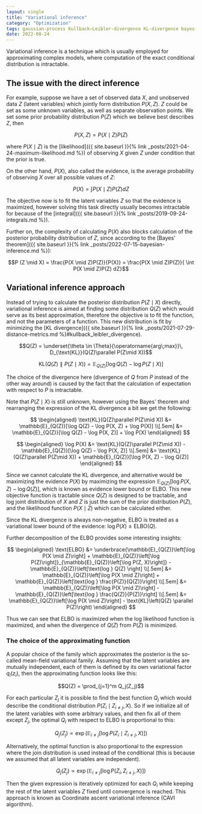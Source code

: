 ```yaml
---
layout: single
title: "Variational inference"
category: "Optimization"
tags: gaussian-process Kullback–Leibler-divergence KL-divergence bayesian-statistics conditional-probability prior-distribution posterior-distribution Bayes-theorem evidence-lower-bound ELBO mean-field-variational-family coordinate-ascent-variational-inference CAVI
date: 2022-08-24
---
```


Variational inference is a technique which is usually employed for approximating complex models, where computation of the exact conditional distribution is intractable.

## The issue with the direct inference

For example, suppose we have a set of observed data $X$, and unobserved data $Z$ (latent variables) which jointly form distribution $P(X, Z)$. $Z$ could be set as some unknown variables, as well as separate observation points. We set some prior probability distribution $P(Z)$ which we believe best describes $Z$, then

$$P(X, Z) = P(X \mid Z)P(Z)$$

where $P(X \mid Z)$ is the [likelihood]({{ site.baseurl }}{% link _posts/2021-04-24-maximum-likelihood.md %}) of observing $X$ given $Z$ under condition that the prior is true.

On the other hand, $P(X)$, also called the evidence, is the average probability of observing $X$ over all possible values of $Z$:

$$P(X) = \int P(X \mid Z)P(Z) dZ$$

The objective now is to fit the latent variables $Z$ so that the evidence is maximized, however solving this task directly usually becomes intractable for because of the [integral]({{ site.baseurl }}{% link _posts/2019-09-24-integrals.md %}).

Further on, the complexity of calculating $P(X)$ also blocks calculation of the posterior probability distribution of $Z$, since according to the [Bayes' theorem]({{ site.baseurl }}{% link _posts/2022-07-15-bayesian-inference.md %}):

$$P (Z \mid X) = \frac{P(X \mid Z)P(Z)}{P(X)} = \frac{P(X \mid Z)P(Z)}{ \int P(X \mid Z)P(Z) dZ}$$

## Variational inference approach

Instead of trying to calculate the posterior distribution $P(Z \mid X)$ directly, variational inference is aimed at finding some distribution $Q(Z)$ which would serve as its best approximation, therefore the objective is to fit the function, and not the parameters of a function. This new distribution is fit by minimizing the [KL divergence]({{ site.baseurl }}{% link _posts/2021-07-29-distance-metrics.md %}#kullback_leibler_divergence).

$$Q(Z) = \underset{\theta \in \Theta}{\operatorname{arg\;max}}\, D_{\text{KL}}(Q(Z)\parallel P(Z\mid X))$$

$$\text{KL}(Q(Z)\parallel P(Z\mid X))= \mathbb{E}_{Q(Z)}[\log Q(Z) - \log P(Z\mid X)]$$

The choice of the divergence here (divergence of $Q$ from $P$ instead of the other way around) is caused by the fact that the calculation of expectation with respect to $P$ is intractable.

Note that $P(Z\mid X)$ is still unknown, however using the Bayes' theorem and rearranging the expression of the KL divergence a bit we get the following:

$$
\begin{aligned}
\text{KL}(Q(Z)\parallel P(Z\mid X)) &= \mathbb{E}_{Q(Z)}[\log Q(Z) - \log P(X, Z) + \log P(X)] \\[.5em]
&= \mathbb{E}_{Q(Z)}[\log Q(Z) - \log P(X, Z)] + \log P(X)
\end{aligned}
$$

$$
\begin{aligned}
\log P(X) &= \text{KL}(Q(Z)\parallel P(Z\mid X)) - \mathbb{E}_{Q(Z)}[\log Q(Z) - \log P(X, Z)] \\[.5em]
&= \text{KL}(Q(Z)\parallel P(Z\mid X)) + \mathbb{E}_{Q(Z)}[\log P(X, Z) - \log Q(Z)]
\end{aligned}
$$

Since we cannot calculate the KL divergence, and alternative would be maximizing the evidence $P(X)$ by maximizing the expression $\mathbb{E}_{Q(Z)}[\log P(X, Z) - \log Q(Z)]$, which is known as evidence lower bound or ELBO. This new objective function is tractable since $Q(Z)$ is designed to be tractable, and log joint distribution of $X$ and $Z$ is just the sum of the prior distribution $P(Z)$, and the likelihood function $P(X\mid Z)$ which can be calculated either.

Since the KL divergence is always non-negative, ELBO is treated as a variational lower bound of the evidence: $\log P(X) \geq \text{ELBO}(Q)$.

Further decomposition of the ELBO provides some interesting insights:

$$
\begin{aligned}
\text{ELBO} &= \underbrace{\mathbb{E}_{Q(Z)}\left[\log P(X \mid Z)\right] + \mathbb{E}_{Q(Z)}\left[\log P(Z)\right]}_{\mathbb{E}_{Q(Z)}\left[\log P(Z, X)\right]} -  \mathbb{E}_{Q(Z)}\left[\text{log } Q(Z) \right] \\[.5em]
&= \mathbb{E}_{Q(Z)}\left[\log P(X \mid Z)\right] + \mathbb{E}_{Q(Z)}\left[\text{log } \frac{P(Z)}{Q(Z)}\right] \\[.5em]
&= \mathbb{E}_{Q(Z)}\left[\log P(X \mid Z)\right] - \mathbb{E}_{Q(Z)}\left[\text{log } \frac{Q(Z)}{P(Z)}\right] \\[.5em]
&= \mathbb{E}_{Q(Z)}\left[\log P(X \mid Z)\right] - \text{KL}\left(Q(Z) \parallel P(Z)\right)
\end{aligned}
$$

Thus we can see that ELBO is maximized when the log likelihood function is maximized, and when the divergence of $Q(Z)$ from $P(Z)$ is minimized.

### The choice of the approximating function

A popular choice of the family which approximates the posterior is the so-called mean-field variational family. Assuming that the latent variables are mutually independent, each of them is defined by its own variational factor $q_i(z_i)$, then the approximating function looks like this:

$$Q(Z) = \prod_{j=1}^m Q_j(Z_j)$$

For each particular $Z_j$ it is possible to find the best function $Q_j$ which would describe the conditional distribution $P(Z_i \mid Z_{i \neq j}, X)$. So if we initialize all of the latent variables with some arbitrary values, and then fix all of them except $Z_j$, the optimal $Q_i$ with respect to ELBO is proportional to this:

$$Q_j(Z_j) \propto \exp\left(\mathbb{E}_{i \neq j}\left[ \log P(Z_i \mid Z_{i \neq j}, X) \right]\right)$$

Alternatively, the optimal function is also proportional to the expression where the join distribution is used instead of the conditional (this is because we assumed that all latent variables are independent).

$$Q_j(Z_j) \propto \exp\left(\mathbb{E}_{i \neq j}\left[ \log P(Z_i, Z_{i \neq j}, X) \right]\right)$$

Then the given expression is iteratively optimized for each $Q_i$ while keeping the rest of the latent variables $Z$ fixed until convergence is reached. This approach is known as Coordinate ascent variational inference (CAVI algorithm).
